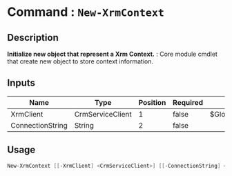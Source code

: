 ﻿# Command : `New-XrmContext` 

## Description

**Initialize new object that represent a Xrm Context.** : Core module cmdlet that create new object to store context information.

## Inputs

Name|Type|Position|Required|Default|Description
----|----|--------|--------|-------|-----------
XrmClient|CrmServiceClient|1|false|$Global:XrmClient|
ConnectionString|String|2|false||


## Usage

```Powershell 
New-XrmContext [[-XrmClient] <CrmServiceClient>] [[-ConnectionString] <String>] [<CommonParameters>]
``` 


